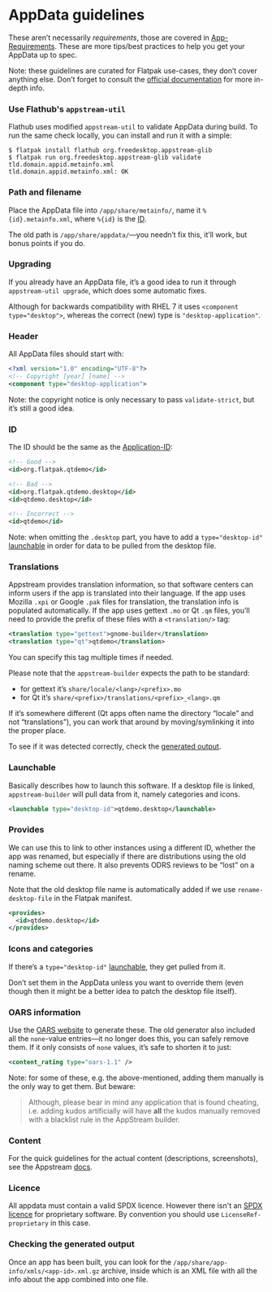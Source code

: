 # AppData guidelines

These aren’t necessarily _requirements_, those are covered in [App-Requirements](/docs/for-app-authors/requirements#appstream). These are more tips/best practices to help you get your AppData up to spec.

Note: these guidelines are curated for Flatpak use-cases, they don’t cover anything else. Don’t forget to consult the [official documentation](https://www.freedesktop.org/software/appstream/docs/chap-Metadata.html) for more in-depth info.

### Use Flathub's `appstream-util`

Flathub uses modified `appstream-util` to validate AppData during build. To run the same check locally, you can install and run it with a simple:

```
$ flatpak install flathub org.freedesktop.appstream-glib
$ flatpak run org.freedesktop.appstream-glib validate tld.domain.appid.metainfo.xml
tld.domain.appid.metainfo.xml: OK
```

### Path and filename

Place the AppData file into `/app/share/metainfo/`, name it `%{id}.metainfo.xml`, where `%{id}` is the [ID](#id).

The old path is `/app/share/appdata/`—you needn’t fix this, it’ll work, but bonus points if you do.

### Upgrading

If you already have an AppData file, it’s a good idea to run it through `appstream-util upgrade`, which does some automatic fixes.

Although for backwards compatibility with RHEL 7 it uses `<component type="desktop">`, whereas the correct (new) type is `"desktop-application"`.

### Header

All AppData files should start with:

```xml
<?xml version="1.0" encoding="UTF-8"?>
<!-- Copyright [year] [name] -->
<component type="desktop-application">
```

Note: the copyright notice is only necessary to pass `validate-strict`, but it’s still a good idea.

### ID

The ID should be the same as the [Application-ID](requirements#application-id):

```xml
<!-- Good -->
<id>org.flatpak.qtdemo</id>

<!-- Bad -->
<id>org.flatpak.qtdemo.desktop</id>
<id>qtdemo.desktop</id>

<!-- Incorrect -->
<id>qtdemo</id>
```

Note: when omitting the `.desktop` part, you have to add a `type="desktop-id"` [launchable](#launchable) in order for data to be pulled from the desktop file.

### Translations

Appstream provides translation information, so that software centers can inform users if the app is translated into their language. If the app uses Mozilla `.xpi` or Google `.pak` files for translation, the translation info is populated automatically. If the app uses gettext `.mo` or Qt `.qm` files, you’ll need to provide the prefix of these files with a `<translation/>` tag:

```xml
<translation type="gettext">gnome-builder</translation>
<translation type="qt">qtdemo</translation>
```

You can specify this tag multiple times if needed.

Please note that the `appstream-builder` expects the path to be standard:

- for gettext it’s `share/locale/<lang>/<prefix>.mo`
- for Qt it’s `share/<prefix>/translations/<prefix>_<lang>.qm`

If it’s somewhere different (Qt apps often name the directory “locale” and not “translations”), you can work that around by moving/symlinking it into the proper place.

To see if it was detected correctly, check the [generated output](#checking-the-generated-output).

### Launchable

Basically describes how to launch this software. If a desktop file is linked, `appstream-builder` will pull data from it, namely categories and icons.

```xml
<launchable type="desktop-id">qtdemo.desktop</launchable>
```

### Provides

We can use this to link to other instances using a different ID, whether the app was renamed, but especially if there are distributions using the old naming scheme out there. It also prevents ODRS reviews to be “lost” on a rename.

Note that the old desktop file name is automatically added if we use `rename-desktop-file` in the Flatpak manifest.

```xml
<provides>
  <id>qtdemo.desktop</id>
</provides>
```

### Icons and categories

If there’s a `type="desktop-id"` [launchable](#launchable), they get pulled from it.

Don’t set them in the AppData unless you want to override them (even though then it might be a better idea to patch the desktop file itself).

### OARS information

Use the [OARS website](https://hughsie.github.io/oars/generate.html) to generate these. The old generator also included all the `none`-value entries—it no longer does this, you can safely remove them. If it only consists of `none` values, it’s safe to shorten it to just:

```xml
<content_rating type="oars-1.1" />
```

Note: for some of these, e.g. the above-mentioned, adding them manually is the only way to get them. But beware:

> Although, please bear in mind any application that is found cheating, i.e. adding kudos artificially will have **all** the kudos manually removed with a blacklist rule in the AppStream builder.

### Content

For the quick guidelines for the actual content (descriptions, screenshots), see the Appstream [docs](https://www.freedesktop.org/software/appstream/docs/chap-Quickstart.html).

### Licence

All appdata must contain a valid SPDX licence. However there isn't an [SPDX licence](https://spdx.org/licenses/) for proprietary software. By convention you should use `LicenseRef-proprietary` in this case.

### Checking the generated output

Once an app has been built, you can look for the `/app/share/app-info/xmls/<app-id>.xml.gz` archive, inside which is an XML file with all the info about the app combined into one file.
